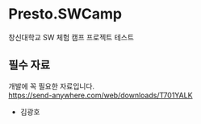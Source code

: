 ﻿# Presto.SWCamp
창신대학교 SW 체험 캠프 프로젝트 테스트

## 필수 자료
개발에 꼭 필요한 자료입니다.  
https://send-anywhere.com/web/downloads/T701YALK

* 김광호
